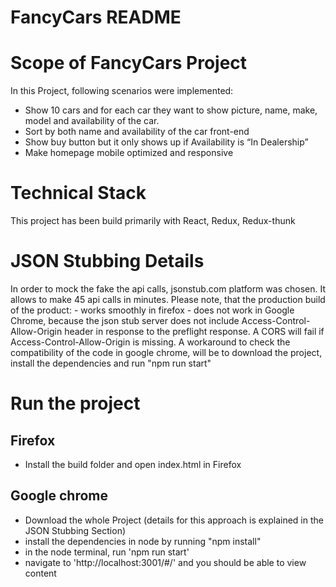 # FancyCars README

# Scope of FancyCars Project
In this Project, following scenarios were implemented:
 - Show 10 cars and for each car they want to show picture, name, make, model and availability of the car.
 - Sort by both name and availability of the car
front-end
 - Show buy button but it only shows up if Availability is “In Dealership”
 - Make homepage mobile optimized and responsive

# Technical Stack
This project has been build primarily with React, Redux, Redux-thunk

# JSON Stubbing Details
In order to mock the fake the api calls, jsonstub.com platform was chosen. It allows to make 45 api calls in minutes. Please note, that the production build of the product:
	- works smoothly in firefox
	- does not work in Google Chrome, because the json stub server does not include Access-Control-Allow-Origin header in response to the preflight response. A CORS will fail if Access-Control-Allow-Origin is missing.
	A workaround to check the compatibility of the code in google chrome, will be to download the project, install the dependencies and run "npm run start"

# Run the project
## Firefox
- Install the build folder and open index.html in Firefox

## Google chrome
 - Download the whole Project (details for this approach is explained in the JSON Stubbing Section)
 - install the dependencies in node by running "npm install"
 - in the node terminal, run 'npm run start'
 - navigate to 'http://localhost:3001/#/' and you should be able to view content

